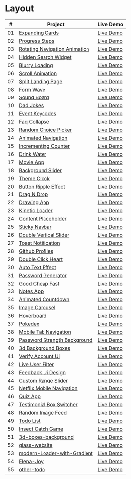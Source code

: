 # Layout

|  #  | Project                                                                                                        | Live Demo                                                          |
| :-: | -------------------------------------------------------------------------------------------------------------- | ------------------------------------------------------------------ |
| 01  | [Expanding Cards](https://github.com/nikolay-smykk/layout/tree/main/expanding-cards)                           | [Live Demo](http://nikolay-smyk.ru/expanding-cards/)               |
| 02  | [Progress Steps](https://github.com/nikolay-smykk/layout/tree/main/progress-steps)                             | [Live Demo](http://nikolay-smyk.ru/progress-steps/)                |
| 03  | [Rotating Navigation Animation](http://nikolay-smyk.ru/rotating-navigation-animation/)                         | [Live Demo](http://nikolay-smyk.ru/rotating-navigation-animation/) |
| 04  | [Hidden Search Widget](https://github.com/nikolay-smykk/layout/tree/main/hidden-search)                        | [Live Demo](http://nikolay-smyk.ru/hidden-search-widget/)          |
| 05  | [Blurry Loading](https://github.com/nikolay-smykk/layout/tree/main/blurry-loading)                             | [Live Demo](http://nikolay-smyk.ru/blurry-loading/)                |
| 06  | [Scroll Animation](https://github.com/nikolay-smykk/layout/tree/main/scroll-animation)                         | [Live Demo](http://nikolay-smyk.ru/scroll-animation/)              |
| 07  | [Split Landing Page](https://github.com/nikolay-smykk/layout/tree/main/split-landing-page)                     | [Live Demo](http://nikolay-smyk.ru/split-landing-page/)            |
| 08  | [Form Wave](https://github.com/nikolay-smykk/layout/tree/main/form-input-wave)                                 | [Live Demo](http://nikolay-smyk.ru/form-wave/)                     |
| 09  | [Sound Board](https://github.com/nikolay-smykk/layout/tree/main/sound-board)                                   | [Live Demo](http://nikolay-smyk.ru/sound-board/)                   |
| 10  | [Dad Jokes](https://github.com/nikolay-smykk/layout/tree/main/dad-jokes)                                       | [Live Demo](http://nikolay-smyk.ru/dad-jokes/)                     |
| 11  | [Event Keycodes](https://github.com/nikolay-smykk/layout/tree/main/event-keycodes)                             | [Live Demo](http://nikolay-smyk.ru/event-keycodes/)                |
| 12  | [Faq Collapse](https://github.com/nikolay-smykk/layout/tree/main/faq-collapse)                                 | [Live Demo](http://nikolay-smyk.ru/faq-collapse/)                  |
| 13  | [Random Choice Picker](https://github.com/nikolay-smykk/layout/tree/main/random-choice-picker)                 | [Live Demo](http://nikolay-smyk.ru/random-choice-picker/)          |
| 14  | [Animated Navigation](https://github.com/nikolay-smykk/layout/tree/main/animated-navigation)                   | [Live Demo](http://nikolay-smyk.ru/animated-navigation/)           |
| 15  | [Incrementing Counter](https://github.com/nikolay-smykk/layout/tree/main/incrementing-counter)                 | [Live Demo](http://nikolay-smyk.ru/incrementing-counter/)          |
| 16  | [Drink Water](https://github.com/nikolay-smykk/layout/tree/main/drink-water)                                   | [Live Demo](http://nikolay-smyk.ru/drink-water/)                   |
| 17  | [Movie App](https://github.com/nikolay-smykk/layout/tree/main/movie-app)                                       | [Live Demo](http://nikolay-smyk.ru/movie-app/)                     |
| 18  | [Background Slider](https://github.com/nikolay-smykk/layout/tree/main/background-slider)                       | [Live Demo](http://nikolay-smyk.ru/background-slider/)             |
| 19  | [Theme Clock](https://github.com/nikolay-smykk/layout/tree/main/theme-clock)                                   | [Live Demo](http://nikolay-smyk.ru/theme-clock/)                   |
| 20  | [Button Ripple Effect](https://github.com/nikolay-smykk/layout/tree/main/button-ripple-effect)                 | [Live Demo](http://nikolay-smyk.ru/button-ripple-effect/)          |
| 21  | [Drag N Drop](https://github.com/nikolay-smykk/layout/tree/main/drag-n-drop)                                   | [Live Demo](http://nikolay-smyk.ru/drag-n-drop/)                   |
| 22  | [Drawing App](https://github.com/nikolay-smykk/layout/tree/main/drawing-app)                                   | [Live Demo](http://nikolay-smyk.ru/drawing-app/)                   |
| 23  | [Kinetic Loader](https://github.com/nikolay-smykk/layout/tree/main/kinetic-loader)                             | [Live Demo](http://nikolay-smyk.ru/kinetic-loader/)                |
| 24  | [Content Placeholder](https://github.com/nikolay-smykk/layout/tree/main/content-placeholder)                   | [Live Demo](http://nikolay-smyk.ru/content-placeholder/)           |
| 25  | [Sticky Navbar](https://github.com/nikolay-smykk/layout/tree/main/sticky-navigation)                           | [Live Demo](http://nikolay-smyk.ru/sticky-navbar/)                 |
| 26  | [Double Vertical Slider](https://github.com/nikolay-smykk/layout/tree/main/double-vertical-slider)             | [Live Demo](http://nikolay-smyk.ru/double-vertical-slider/)        |
| 27  | [Toast Notification](https://github.com/nikolay-smykk/layout/tree/main/toast-notification)                     | [Live Demo](http://nikolay-smyk.ru/toast-notification/)            |
| 28  | [Github Profiles](https://github.com/nikolay-smykk/layout/tree/main/github-profiles)                           | [Live Demo](http://nikolay-smyk.ru/github-profiles/)               |
| 29  | [Double Click Heart](https://github.com/nikolay-smykk/layout/tree/main/double-click-heart)                     | [Live Demo](http://nikolay-smyk.ru/double-click-heart/)            |
| 30  | [Auto Text Effect](https://github.com/nikolay-smykk/layout/tree/main/auto-text-effect)                         | [Live Demo](http://nikolay-smyk.ru/auto-text-effect/)              |
| 31  | [Password Generator](https://github.com/nikolay-smykk/layout/tree/main/password-generator)                     | [Live Demo](http://nikolay-smyk.ru/password-generator/)            |
| 32  | [Good Cheap Fast](https://github.com/nikolay-smykk/layout/tree/main/good-cheap-fast)                           | [Live Demo](http://nikolay-smyk.ru/good-cheap-fast/)               |
| 33  | [Notes App](https://github.com/nikolay-smykk/layout/tree/main/notes-app)                                       | [Live Demo](http://nikolay-smyk.ru/notes-app/)                     |
| 34  | [Animated Countdown](https://github.com/nikolay-smykk/layout/tree/main/animated-countdown)                     | [Live Demo](http://nikolay-smyk.ru/animated-countdown/)            |
| 35  | [Image Carousel](https://github.com/nikolay-smykk/layout/tree/main/image-carousel)                             | [Live Demo](http://nikolay-smyk.ru/image-carousel/)                |
| 36  | [Hoverboard](https://github.com/nikolay-smykk/layout/tree/main/hoverboard)                                     | [Live Demo](http://nikolay-smyk.ru/hoverboard/)                    |
| 37  | [Pokedex](https://github.com/nikolay-smykk/layout/tree/main/pokedex)                                           | [Live Demo](http://nikolay-smyk.ru/pokedex/)                       |
| 38  | [Mobile Tab Navigation](https://github.com/nikolay-smykk/layout/tree/main/mobile-tab-navigation)               | [Live Demo](http://nikolay-smyk.ru/mobile-tab-navigation/)         |
| 39  | [Password Strength Background](https://github.com/nikolay-smykk/layout/tree/main/password-strength-background) | [Live Demo](http://nikolay-smyk.ru/password-strength-background/)  |
| 40  | [3d Background Boxes](https://github.com/nikolay-smykk/layout/tree/main/3d-boxes-background)                   | [Live Demo](http://nikolay-smyk.ru/3d-background-boxes/)           |
| 41  | [Verify Account Ui](https://github.com/nikolay-smykk/layout/tree/main/verify-account-ui)                       | [Live Demo](http://nikolay-smyk.ru/verify-account-ui/)             |
| 42  | [Live User Filter](https://github.com/nikolay-smykk/layout/tree/main/live-user-filter)                         | [Live Demo](http://nikolay-smyk.ru/live-user-filter/)              |
| 43  | [Feedback Ui Design](https://github.com/nikolay-smykk/layout/tree/main/feedback-ui-design)                     | [Live Demo](http://nikolay-smyk.ru/feedback-ui-design/)            |
| 44  | [Custom Range Slider](https://github.com/nikolay-smykk/layout/tree/main/custom-range-slider)                   | [Live Demo](http://nikolay-smyk.ru/custom-range-slider/)           |
| 45  | [Netflix Mobile Navigation](https://github.com/nikolay-smykk/layout/tree/main/netflix-mobile-navigation)       | [Live Demo](http://nikolay-smyk.ru/netflix-mobile-navigation/)     |
| 46  | [Quiz App](https://github.com/nikolay-smykk/layout/tree/main/quiz-app)                                         | [Live Demo](http://nikolay-smyk.ru/quiz-app/)                      |
| 47  | [Testimonial Box Switcher](https://github.com/nikolay-smykk/layout/tree/main/testimonial-box-switcher)         | [Live Demo](http://nikolay-smyk.ru/testimonial-box-switcher/)      |
| 48  | [Random Image Feed](https://github.com/nikolay-smykk/layout/tree/main/random-image-generator)                  | [Live Demo](http://nikolay-smyk.ru/random-image-feed/)             |
| 49  | [Todo List](https://github.com/nikolay-smykk/layout/tree/main/todo-list)                                       | [Live Demo](http://nikolay-smyk.ru/todo-list/)                     |
| 50  | [Insect Catch Game](https://github.com/nikolay-smykk/layout/tree/main/insect-catch-game)                       | [Live Demo](http://nikolay-smyk.ru/insect-catch-game/)             |
| 51  | [3d-boxes-background](https://github.com/nikolay-smykk/layout/tree/main/3d-boxes-background)                   | [Live Demo](http://nikolay-smyk.ru/3d-boxes-background/)           |
| 52  | [glass-website](https://github.com/nikolay-smykk/layout/tree/main/glass-website)                               | [Live Demo](http://nikolay-smyk.ru/glass-website/)                 |
| 53  | [modern-Loader-with-Gradient](https://github.com/nikolay-smykk/layout/tree/main/modern-Loader-with-Gradient)   | [Live Demo](http://nikolay-smyk.ru/modern-Loader-with-Gradient/)   |
| 54  | [Elena-Joy](https://github.com/nikolay-smykk/layout/tree/main/Elena-Joy)                                       | [Live Demo](http://nikolay-smyk.ru/Elena-Joy/)                     |
| 55  | [other-todo](https://github.com/nikolay-smykk/layout/tree/main/other-todo)                                     | [Live Demo](http://nikolay-smyk.ru/other-todo/)                    |
